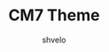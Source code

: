 ---
title: CM7 Theme
layout: post
thumb: http://placeimg.com/300/300/tech?2
author: shvelo
tags: CM7
download: #
---